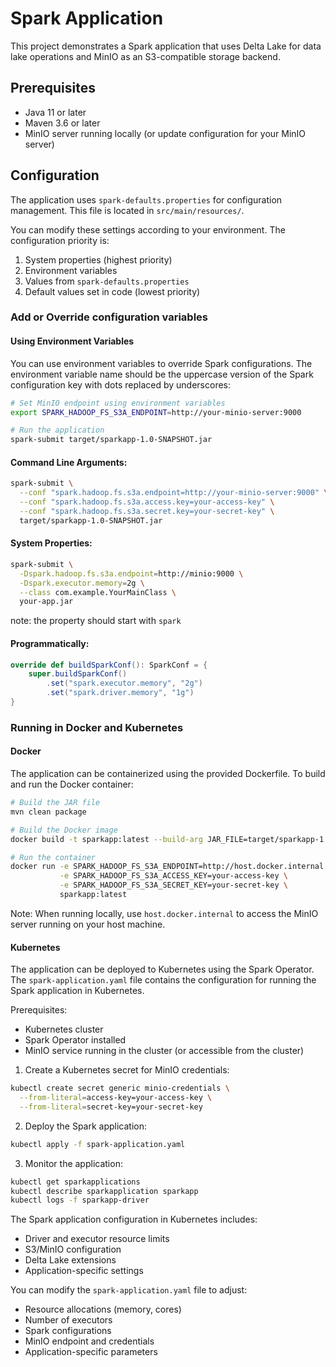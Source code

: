 # Spark Application 

This project demonstrates a Spark application that uses Delta Lake for data lake operations and MinIO as an S3-compatible storage backend.

## Prerequisites

- Java 11 or later
- Maven 3.6 or later
- MinIO server running locally (or update configuration for your MinIO server)

## Configuration

The application uses `spark-defaults.properties` for configuration management. This file is located in `src/main/resources/`.

You can modify these settings according to your environment. The configuration priority is:
1. System properties (highest priority)
2. Environment variables
3. Values from `spark-defaults.properties`
4. Default values set in code (lowest priority)


### Add or Override configuration variables

#### Using Environment Variables

You can use environment variables to override Spark configurations. The environment variable name should be the uppercase version of the Spark configuration key with dots replaced by underscores:

```bash
# Set MinIO endpoint using environment variables
export SPARK_HADOOP_FS_S3A_ENDPOINT=http://your-minio-server:9000

# Run the application
spark-submit target/sparkapp-1.0-SNAPSHOT.jar
```

#### Command Line Arguments:

```bash
spark-submit \
  --conf "spark.hadoop.fs.s3a.endpoint=http://your-minio-server:9000" \
  --conf "spark.hadoop.fs.s3a.access.key=your-access-key" \
  --conf "spark.hadoop.fs.s3a.secret.key=your-secret-key" \
  target/sparkapp-1.0-SNAPSHOT.jar
```

#### System Properties:

```bash
spark-submit \
  -Dspark.hadoop.fs.s3a.endpoint=http://minio:9000 \
  -Dspark.executor.memory=2g \
  --class com.example.YourMainClass \
  your-app.jar
```
note: the property should start with `spark`

#### Programmatically:
```scala
override def buildSparkConf(): SparkConf = {
    super.buildSparkConf()
        .set("spark.executor.memory", "2g")
        .set("spark.driver.memory", "1g")
}
```

### Running in Docker and Kubernetes

#### Docker

The application can be containerized using the provided Dockerfile. To build and run the Docker container:

```bash
# Build the JAR file
mvn clean package

# Build the Docker image
docker build -t sparkapp:latest --build-arg JAR_FILE=target/sparkapp-1.0-SNAPSHOT.jar .

# Run the container
docker run -e SPARK_HADOOP_FS_S3A_ENDPOINT=http://host.docker.internal:9000 \
           -e SPARK_HADOOP_FS_S3A_ACCESS_KEY=your-access-key \
           -e SPARK_HADOOP_FS_S3A_SECRET_KEY=your-secret-key \
           sparkapp:latest
```

Note: When running locally, use `host.docker.internal` to access the MinIO server running on your host machine.

#### Kubernetes

The application can be deployed to Kubernetes using the Spark Operator. The `spark-application.yaml` file contains the configuration for running the Spark application in Kubernetes.

Prerequisites:
- Kubernetes cluster
- Spark Operator installed
- MinIO service running in the cluster (or accessible from the cluster)

1. Create a Kubernetes secret for MinIO credentials:
```bash
kubectl create secret generic minio-credentials \
  --from-literal=access-key=your-access-key \
  --from-literal=secret-key=your-secret-key
```

2. Deploy the Spark application:
```bash
kubectl apply -f spark-application.yaml
```

3. Monitor the application:
```bash
kubectl get sparkapplications
kubectl describe sparkapplication sparkapp
kubectl logs -f sparkapp-driver
```

The Spark application configuration in Kubernetes includes:
- Driver and executor resource limits
- S3/MinIO configuration
- Delta Lake extensions
- Application-specific settings

You can modify the `spark-application.yaml` file to adjust:
- Resource allocations (memory, cores)
- Number of executors
- Spark configurations
- MinIO endpoint and credentials
- Application-specific parameters
